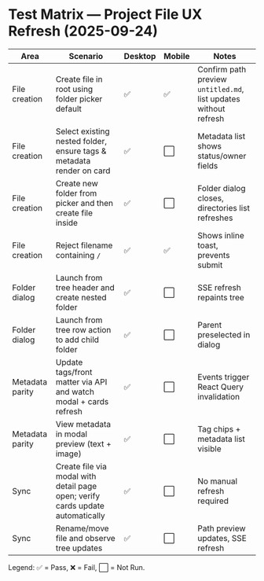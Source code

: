 # Test Matrix — Project File UX Refresh (2025-09-24)

| Area | Scenario | Desktop | Mobile | Notes |
| --- | --- | --- | --- | --- |
| File creation | Create file in root using folder picker default | ✅ | ✅ | Confirm path preview `untitled.md`, list updates without refresh |
| File creation | Select existing nested folder, ensure tags & metadata render on card | ✅ | ⬜ | Metadata list shows status/owner fields |
| File creation | Create new folder from picker and then create file inside | ✅ | ⬜ | Folder dialog closes, directories list refreshes |
| File creation | Reject filename containing `/` | ✅ | ✅ | Shows inline toast, prevents submit |
| Folder dialog | Launch from tree header and create nested folder | ✅ | ⬜ | SSE refresh repaints tree |
| Folder dialog | Launch from tree row action to add child folder | ✅ | ⬜ | Parent preselected in dialog |
| Metadata parity | Update tags/front matter via API and watch modal + cards refresh | ✅ | ⬜ | Events trigger React Query invalidation |
| Metadata parity | View metadata in modal preview (text + image) | ✅ | ⬜ | Tag chips + metadata list visible |
| Sync | Create file via modal with detail page open; verify cards update automatically | ✅ | ⬜ | No manual refresh required |
| Sync | Rename/move file and observe tree updates | ✅ | ⬜ | Path preview updates, SSE refresh |

Legend: ✅ = Pass, ❌ = Fail, ⬜ = Not Run.
